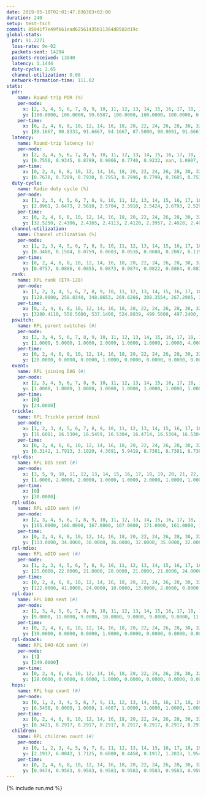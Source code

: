 ```yaml
---
date: 2019-05-10T02:01:47.036303+02:00
duration: 240
setup: test-tsch
commit: 85941f7e49f661ead62561435b11364d8582d19c
global-stats:
  pdr: 91.2271
  loss-rate: 9e-02
  packets-sent: 14294
  packets-received: 13040
  latency: 1.1444
  duty-cycle: 2.65
  channel-utilization: 0.08
  network-formation-time: 111.02
stats:
  pdr:
    name: Round-trip PDR (%)
    per-node:
      x: [2, 3, 4, 5, 6, 7, 8, 9, 10, 11, 12, 13, 14, 15, 16, 17, 18, 19, 20, 21, 22, 23, 24, 25]
      y: [100.0000, 100.0000, 99.6587, 100.0000, 100.0000, 100.0000, 0.0000, 100.0000, 0.0000, 100.0000, 99.1639, 100.0000, 99.6656, 100.0000, 100.0000, 100.0000, 99.0260, 100.0000, 100.0000, 99.5017, 99.6672, 99.8408, 99.6700, 100.0000]
    per-time:
      x: [0, 2, 4, 6, 8, 10, 12, 14, 16, 18, 20, 22, 24, 26, 28, 30, 32, 34, 36, 38, 40, 42, 44, 46, 48, 50, 52, 54, 56, 58, 60, 62, 64, 66, 68, 70, 72, 74, 76, 78, 80, 82, 84, 86, 88, 90, 92, 94, 96, 98, 100, 102, 104, 106, 108, 110, 112, 114, 116, 118, 120, 122, 124, 126, 128, 130, 132, 134, 136, 138, 140, 142, 144, 146, 148, 150, 152, 154, 156, 158, 160, 162, 164, 166, 168, 170, 172, 174, 176, 178, 180, 182, 184, 186, 188, 190, 192, 194, 196, 198, 200, 202, 204, 206, 208, 210, 212, 214, 216, 218, 220, 222, 224, 226, 228, 230, 232, 234, 236, 238, 240]
      y: [89.1667, 90.8333, 91.6667, 94.1667, 87.5000, 90.9091, 91.6667, 89.9160, 88.4298, 92.4370, 90.0000, 90.0826, 89.9160, 91.6667, 89.2562, 94.9580, 90.8333, 95.0413, 85.8333, 91.6667, 93.3333, 92.5000, 90.8333, 93.3333, 91.6667, 92.5000, 90.0000, 90.0000, 90.8333, 92.5000, 91.6667, 92.5000, 95.0000, 95.0000, 91.6667, 93.2773, 88.4298, 92.5000, 90.8333, 93.3333, 93.3333, 89.1667, 93.3333, 91.5966, 94.2149, 90.0000, 91.6667, 90.8333, 91.6667, 92.5000, 90.8333, 91.6667, 91.6667, 92.5000, 86.6667, 90.0000, 85.8333, 93.3333, 91.6667, 88.3333, 95.8333, 88.3333, 90.0000, 84.1667, 90.0000, 88.3333, 87.5000, 90.8333, 90.8333, 97.5000, 94.1667, 93.3333, 86.6667, 91.6667, 87.5000, 88.3333, 87.5000, 95.8333, 87.5000, 91.6667, 90.0000, 88.3333, 95.0000, 91.6667, 88.3333, 94.1667, 92.5000, 96.6667, 95.0000, 92.5000, 89.1667, 89.1667, 92.5000, 90.8333, 92.5000, 92.5000, 92.5000, 89.1667, 92.5000, 90.0000, 89.1667, 91.6667, 88.3333, 87.5000, 96.6667, 90.8333, 95.8333, 91.6667, 91.6667, 95.0000, 93.3333, 90.8333, 88.3333, 91.6667, 88.3333, 88.3333, 91.6667, 93.3333, 90.0000, 100.0000, null]
  latency:
    name: Round-trip latency (s)
    per-node:
      x: [2, 3, 4, 5, 6, 7, 8, 9, 10, 11, 12, 13, 14, 15, 16, 17, 18, 19, 20, 21, 22, 23, 24, 25]
      y: [0.7550, 0.9345, 0.8799, 0.9066, 0.7740, 0.9232, nan, 1.0907, nan, 0.9878, 0.9305, 0.9525, 1.1511, 1.2114, 1.1383, 1.2497, 1.4049, 1.2765, 1.1905, 1.4148, 1.4913, 1.4145, 1.4578, 1.5854]
    per-time:
      x: [0, 2, 4, 6, 8, 10, 12, 14, 16, 18, 20, 22, 24, 26, 28, 30, 32, 34, 36, 38, 40, 42, 44, 46, 48, 50, 52, 54, 56, 58, 60, 62, 64, 66, 68, 70, 72, 74, 76, 78, 80, 82, 84, 86, 88, 90, 92, 94, 96, 98, 100, 102, 104, 106, 108, 110, 112, 114, 116, 118, 120, 122, 124, 126, 128, 130, 132, 134, 136, 138, 140, 142, 144, 146, 148, 150, 152, 154, 156, 158, 160, 162, 164, 166, 168, 170, 172, 174, 176, 178, 180, 182, 184, 186, 188, 190, 192, 194, 196, 198, 200, 202, 204, 206, 208, 210, 212, 214, 216, 218, 220, 222, 224, 226, 228, 230, 232, 234, 236, 238, 240]
      y: [0.7678, 0.7289, 0.7930, 0.7953, 0.7996, 0.7799, 0.7685, 0.7536, 0.8327, 0.6946, 0.7512, 0.7751, 0.8263, 0.9328, 0.7863, 0.8357, 0.8120, 0.8045, 0.8311, 0.8409, 0.8798, 0.7867, 0.7001, 0.7696, 0.7015, 0.7201, 0.7285, 0.7194, 0.7207, 0.8105, 0.7325, 0.6581, 0.7048, 0.6879, 0.6357, 0.7299, 0.7595, 0.7280, 0.7563, 0.6807, 0.6687, 0.7326, 0.7520, 0.8417, 0.8107, 0.7938, 0.6546, 0.8402, 0.9055, 0.8494, 0.7554, 0.7915, 0.7783, 1.1819, 1.0604, 1.0219, 0.9326, 0.7820, 0.7659, 1.0791, 1.2998, 1.0240, 0.9150, 0.9094, 0.7349, 1.2813, 1.5930, 1.4261, 1.2434, 1.0703, 0.9086, 1.3606, 1.5782, 1.5538, 1.5588, 1.4551, 1.2778, 1.3118, 1.5769, 1.6161, 1.6280, 1.6151, 1.5483, 1.5138, 1.6027, 1.5734, 1.6748, 1.6573, 1.6274, 1.5733, 1.6364, 1.5975, 1.5612, 1.6115, 1.6140, 1.5795, 1.5528, 1.5829, 1.5936, 1.5758, 1.6167, 1.6518, 1.6026, 1.6322, 1.6569, 1.6622, 1.6598, 1.6218, 1.5779, 1.5526, 1.5973, 1.6567, 1.6305, 1.6485, 1.6136, 1.6433, 1.6897, 1.6421, 1.6966, 1.6497, null]
  duty-cycle:
    name: Radio duty cycle (%)
    per-node:
      x: [1, 2, 3, 4, 5, 6, 7, 8, 9, 10, 11, 12, 13, 14, 15, 16, 17, 18, 19, 20, 21, 22, 23, 24, 25]
      y: [2.8961, 2.6473, 2.5610, 2.5704, 2.3910, 2.5424, 2.6793, 2.5291, 2.6225, 2.4415, 2.4353, 2.5827, 2.7538, 2.6668, 2.6552, 2.6773, 2.5442, 2.6379, 2.6408, 2.7639, 2.7315, 2.7043, 2.9071, 2.7750, 2.8652]
    per-time:
      x: [0, 2, 4, 6, 8, 10, 12, 14, 16, 18, 20, 22, 24, 26, 28, 30, 32, 34, 36, 38, 40, 42, 44, 46, 48, 50, 52, 54, 56, 58, 60, 62, 64, 66, 68, 70, 72, 74, 76, 78, 80, 82, 84, 86, 88, 90, 92, 94, 96, 98, 100, 102, 104, 106, 108, 110, 112, 114, 116, 118, 120, 122, 124, 126, 128, 130, 132, 134, 136, 138, 140, 142, 144, 146, 148, 150, 152, 154, 156, 158, 160, 162, 164, 166, 168, 170, 172, 174, 176, 178, 180, 182, 184, 186, 188, 190, 192, 194, 196, 198, 200, 202, 204, 206, 208, 210, 212, 214, 216, 218, 220, 222, 224, 226, 228, 230, 232, 234, 236, 238, 240]
      y: [32.5250, 2.4306, 2.4165, 2.4113, 2.4120, 2.3957, 2.4028, 2.4009, 2.4011, 2.4098, 2.3785, 2.4050, 2.4016, 2.3948, 2.4851, 2.4312, 2.4449, 2.4310, 2.4309, 2.4262, 2.4411, 2.4455, 2.4205, 2.4063, 2.4163, 2.3999, 2.4046, 2.4013, 2.4024, 2.4042, 2.4024, 2.4088, 2.4070, 2.4012, 2.4071, 2.4030, 2.3889, 2.3962, 2.3894, 2.3970, 2.4104, 2.3860, 2.3924, 2.4106, 2.4095, 2.3961, 2.3930, 2.3877, 2.3895, 2.4100, 2.4125, 2.4118, 2.3986, 2.4051, 2.4005, 2.3957, 2.4077, 2.3995, 2.4110, 2.3978, 2.3902, 2.3969, 2.3831, 2.3831, 2.3798, 2.3783, 2.3825, 2.3837, 2.4027, 2.3991, 2.3961, 2.3985, 2.4126, 2.3691, 2.3750, 2.3730, 2.3925, 2.3828, 2.3905, 2.3628, 2.3773, 2.3833, 2.3769, 2.3938, 2.3962, 2.3858, 2.3973, 2.3963, 2.3960, 2.3881, 2.3803, 2.3838, 2.3841, 2.3826, 2.3799, 2.3975, 2.3845, 2.3789, 2.3754, 2.3907, 2.3908, 2.3830, 2.3918, 2.3844, 2.3924, 2.4068, 2.3898, 2.3949, 2.3965, 2.3778, 2.3882, 2.3977, 2.3887, 2.3835, 2.3941, 2.3772, 2.3864, 2.3939, 2.3911, 2.3884, null]
  channel-utilization:
    name: Channel utilization (%)
    per-node:
      x: [1, 2, 3, 4, 5, 6, 7, 8, 9, 10, 11, 12, 13, 14, 15, 16, 17, 18, 19, 20, 21, 22, 23, 24, 25]
      y: [0.3488, 0.1584, 0.0759, 0.0603, 0.0516, 0.0680, 0.2087, 0.1192, 0.0311, 0.0192, 0.0326, 0.0543, 0.1488, 0.0414, 0.0687, 0.1352, 0.0659, 0.0371, 0.0428, 0.0887, 0.0485, 0.0423, 0.0339, 0.0319, 0.0319]
    per-time:
      x: [0, 2, 4, 6, 8, 10, 12, 14, 16, 18, 20, 22, 24, 26, 28, 30, 32, 34, 36, 38, 40, 42, 44, 46, 48, 50, 52, 54, 56, 58, 60, 62, 64, 66, 68, 70, 72, 74, 76, 78, 80, 82, 84, 86, 88, 90, 92, 94, 96, 98, 100, 102, 104, 106, 108, 110, 112, 114, 116, 118, 120, 122, 124, 126, 128, 130, 132, 134, 136, 138, 140, 142, 144, 146, 148, 150, 152, 154, 156, 158, 160, 162, 164, 166, 168, 170, 172, 174, 176, 178, 180, 182, 184, 186, 188, 190, 192, 194, 196, 198, 200, 202, 204, 206, 208, 210, 212, 214, 216, 218, 220, 222, 224, 226, 228, 230, 232, 234, 236, 238, 240]
      y: [0.0757, 0.0886, 0.0855, 0.0873, 0.0874, 0.0822, 0.0864, 0.0836, 0.0828, 0.0904, 0.0742, 0.0869, 0.0847, 0.0862, 0.1248, 0.0939, 0.1007, 0.0941, 0.0966, 0.0943, 0.1010, 0.1030, 0.0909, 0.0838, 0.0880, 0.0820, 0.0830, 0.0832, 0.0848, 0.0855, 0.0853, 0.0847, 0.0830, 0.0826, 0.0855, 0.0803, 0.0790, 0.0791, 0.0796, 0.0823, 0.0839, 0.0768, 0.0806, 0.0840, 0.0887, 0.0783, 0.0801, 0.0777, 0.0817, 0.0846, 0.0893, 0.0808, 0.0801, 0.0833, 0.0834, 0.0799, 0.0851, 0.0798, 0.0850, 0.0785, 0.0766, 0.0795, 0.0752, 0.0752, 0.0750, 0.0719, 0.0749, 0.0733, 0.0839, 0.0805, 0.0808, 0.0830, 0.0909, 0.0695, 0.0722, 0.0713, 0.0795, 0.0749, 0.0794, 0.0679, 0.0746, 0.0779, 0.0755, 0.0816, 0.0823, 0.0766, 0.0828, 0.0828, 0.0841, 0.0794, 0.0759, 0.0771, 0.0764, 0.0746, 0.0741, 0.0813, 0.0760, 0.0751, 0.0724, 0.0802, 0.0794, 0.0767, 0.0791, 0.0762, 0.0773, 0.0881, 0.0800, 0.0823, 0.0831, 0.0727, 0.0789, 0.0807, 0.0789, 0.0768, 0.0818, 0.0748, 0.0797, 0.0825, 0.0797, 0.0785, null]
  rank:
    name: RPL rank (ETX-128)
    per-node:
      x: [1, 2, 3, 4, 5, 6, 7, 8, 9, 10, 11, 12, 13, 14, 15, 16, 17, 18, 19, 20, 21, 22, 23, 24, 25]
      y: [128.0000, 258.8340, 348.8653, 269.6266, 308.3554, 267.2905, 331.6390, 319.2158, 455.2213, 408.3455, 433.7582, 398.0000, 432.3443, 745.9547, 506.8097, 490.4531, 515.8683, 643.6827, 848.0813, 849.6379, 628.3566, 629.8025, 718.5738, 738.8816, 729.0081]
    per-time:
      x: [0, 2, 4, 6, 8, 10, 12, 14, 16, 18, 20, 22, 24, 26, 28, 30, 32, 34, 36, 38, 40, 42, 44, 46, 48, 50, 52, 54, 56, 58, 60, 62, 64, 66, 68, 70, 72, 74, 76, 78, 80, 82, 84, 86, 88, 90, 92, 94, 96, 98, 100, 102, 104, 106, 108, 110, 112, 114, 116, 118, 120, 122, 124, 126, 128, 130, 132, 134, 136, 138, 140, 142, 144, 146, 148, 150, 152, 154, 156, 158, 160, 162, 164, 166, 168, 170, 172, 174, 176, 178, 180, 182, 184, 186, 188, 190, 192, 194, 196, 198, 200, 202, 204, 206, 208, 210, 212, 214, 216, 218, 220, 222, 224, 226, 228, 230, 232, 234, 236, 238]
      y: [3280.4110, 556.5600, 537.1400, 524.8039, 499.5600, 497.2400, 497.5200, 489.1200, 498.3846, 553.8431, 554.2600, 552.7059, 542.3462, 535.5385, 536.5690, 503.8000, 497.4000, 500.2200, 503.6400, 501.7600, 506.8654, 504.9808, 487.4151, 487.7451, 484.4000, 475.0000, 479.2600, 476.0192, 474.5882, 473.1154, 471.0800, 468.0392, 468.6800, 466.4200, 465.9000, 467.1000, 466.8800, 468.0000, 472.3922, 467.1600, 467.4800, 466.6200, 464.9000, 464.5200, 467.4200, 468.4200, 466.5400, 463.8824, 462.6538, 455.4400, 454.6200, 455.2000, 454.6400, 452.8400, 457.7885, 447.1400, 445.6667, 444.5686, 444.5000, 452.3000, 453.5200, 455.0196, 451.4200, 448.3922, 446.5800, 442.7200, 444.6200, 443.6200, 443.6000, 446.9400, 444.1176, 439.6471, 451.8654, 459.3600, 455.4400, 456.3800, 451.1400, 440.4600, 450.1765, 440.6600, 442.5098, 456.2941, 448.5962, 444.1400, 449.1400, 446.6000, 444.2600, 444.2800, 445.9623, 430.9200, 435.2000, 437.0577, 428.5400, 432.8000, 434.9200, 436.1600, 436.3800, 435.6000, 435.8000, 435.3800, 433.0192, 432.7843, 429.1400, 443.4200, 446.2600, 451.9200, 449.2600, 449.5000, 442.2593, 435.2353, 431.6275, 431.7200, 435.6200, 432.9200, 432.1800, 433.1000, 440.0769, 453.4528, 439.7000, 447.4400]
  pswitch:
    name: RPL parent switches (#)
    per-node:
      x: [2, 3, 4, 5, 6, 7, 8, 9, 10, 11, 12, 13, 14, 15, 16, 17, 18, 19, 20, 21, 22, 23, 24, 25]
      y: [1.0000, 5.0000, 1.0000, 2.0000, 1.0000, 1.0000, 1.0000, 4.0000, 6.0000, 4.0000, 5.0000, 4.0000, 3.0000, 7.0000, 5.0000, 3.0000, 9.0000, 6.0000, 3.0000, 5.0000, 4.0000, 5.0000, 6.0000, 7.0000]
    per-time:
      x: [0, 2, 4, 6, 8, 10, 12, 14, 16, 18, 20, 22, 24, 26, 28, 30, 32, 34, 36, 38, 40, 42, 44, 46, 48, 50, 52, 54, 56, 58, 60, 62, 64, 66, 68, 70, 72, 74, 76, 78, 80, 82, 84, 86, 88, 90, 92, 94, 96, 98, 100, 102, 104, 106, 108, 110, 112, 114, 116, 118, 120, 122, 124, 126, 128, 130, 132, 134, 136, 138, 140, 142, 144, 146, 148, 150, 152, 154, 156, 158, 160, 162, 164, 166, 168, 170, 172, 174, 176, 178, 180, 182, 184, 186, 188, 190, 192, 194, 196, 198, 200, 202, 204, 206, 208, 210, 212, 214, 216, 218, 220, 222, 224, 226, 228, 230, 232, 234]
      y: [28.0000, 0.0000, 0.0000, 1.0000, 0.0000, 0.0000, 0.0000, 0.0000, 2.0000, 1.0000, 0.0000, 1.0000, 2.0000, 2.0000, 8.0000, 0.0000, 0.0000, 0.0000, 0.0000, 0.0000, 2.0000, 2.0000, 3.0000, 1.0000, 0.0000, 1.0000, 0.0000, 2.0000, 1.0000, 2.0000, 0.0000, 1.0000, 0.0000, 0.0000, 0.0000, 0.0000, 0.0000, 0.0000, 1.0000, 0.0000, 0.0000, 0.0000, 0.0000, 0.0000, 0.0000, 0.0000, 0.0000, 1.0000, 2.0000, 0.0000, 0.0000, 0.0000, 0.0000, 0.0000, 2.0000, 0.0000, 1.0000, 1.0000, 0.0000, 0.0000, 0.0000, 1.0000, 0.0000, 1.0000, 0.0000, 0.0000, 0.0000, 0.0000, 0.0000, 0.0000, 1.0000, 1.0000, 2.0000, 0.0000, 0.0000, 0.0000, 0.0000, 0.0000, 1.0000, 0.0000, 1.0000, 1.0000, 2.0000, 0.0000, 0.0000, 0.0000, 0.0000, 0.0000, 3.0000, 0.0000, 0.0000, 2.0000, 0.0000, 0.0000, 0.0000, 0.0000, 0.0000, 0.0000, 0.0000, 0.0000, 2.0000, 1.0000, 0.0000, 0.0000, 0.0000, 0.0000, 0.0000, 0.0000, 4.0000, 1.0000, 1.0000, 0.0000, 0.0000, 0.0000, 0.0000, 0.0000, 2.0000, 3.0000]
  event:
    name: RPL joining DAG (#)
    per-node:
      x: [2, 3, 4, 5, 6, 7, 8, 9, 10, 11, 12, 13, 14, 15, 16, 17, 18, 19, 20, 21, 22, 23, 24, 25]
      y: [1.0000, 1.0000, 1.0000, 1.0000, 1.0000, 1.0000, 1.0000, 1.0000, 1.0000, 1.0000, 1.0000, 1.0000, 1.0000, 1.0000, 1.0000, 1.0000, 1.0000, 1.0000, 1.0000, 1.0000, 1.0000, 1.0000, 1.0000, 1.0000]
    per-time:
      x: [0]
      y: [24.0000]
  trickle:
    name: RPL Trickle period (min)
    per-node:
      x: [1, 2, 3, 4, 5, 6, 7, 8, 9, 10, 11, 12, 13, 14, 15, 16, 17, 18, 19, 20, 21, 22, 23, 24, 25]
      y: [16.6081, 16.5304, 16.5459, 16.5304, 16.4714, 16.5304, 16.5304, 16.5253, 16.4632, 16.5447, 16.5152, 16.5406, 16.5348, 16.4947, 16.4755, 16.5392, 16.4590, 16.4909, 16.5422, 16.4666, 16.5421, 16.5382, 16.5370, 16.4924, 16.5142]
    per-time:
      x: [0, 2, 4, 6, 8, 10, 12, 14, 16, 18, 20, 22, 24, 26, 28, 30, 32, 34, 36, 38, 40, 42, 44, 46, 48, 50, 52, 54, 56, 58, 60, 62, 64, 66, 68, 70, 72, 74, 76, 78, 80, 82, 84, 86, 88, 90, 92, 94, 96, 98, 100, 102, 104, 106, 108, 110, 112, 114, 116, 118, 120, 122, 124, 126, 128, 130, 132, 134, 136, 138, 140, 142, 144, 146, 148, 150, 152, 154, 156, 158, 160, 162, 164, 166, 168, 170, 172, 174, 176, 178, 180, 182, 184, 186, 188, 190, 192, 194, 196, 198, 200, 202, 204, 206, 208, 210, 212, 214, 216, 218, 220, 222, 224, 226, 228, 230, 232, 234, 236, 238]
      y: [0.3142, 1.7913, 3.1020, 4.3691, 5.9419, 8.7381, 8.7381, 8.7381, 8.7381, 16.1056, 17.4763, 17.4763, 17.4763, 17.4763, 17.4763, 17.4763, 17.4763, 17.4763, 17.4763, 17.4763, 17.4763, 17.4763, 17.4763, 17.4763, 17.4763, 17.4763, 17.4763, 17.4763, 17.4763, 17.4763, 17.4763, 17.4763, 17.4763, 17.4763, 17.4763, 17.4763, 17.4763, 17.4763, 17.4763, 17.4763, 17.4763, 17.4763, 17.4763, 17.4763, 17.4763, 17.4763, 17.4763, 17.4763, 17.4763, 17.4763, 17.4763, 17.4763, 17.4763, 17.4763, 17.4763, 17.4763, 17.4763, 17.4763, 17.4763, 17.4763, 17.4763, 17.4763, 17.4763, 17.4763, 17.4763, 17.4763, 17.4763, 17.4763, 17.4763, 17.4763, 17.4763, 17.4763, 17.4763, 17.4763, 17.4763, 17.4763, 17.4763, 17.4763, 17.4763, 17.4763, 17.4763, 17.4763, 17.4763, 17.4763, 17.4763, 17.4763, 17.4763, 17.4763, 17.4763, 17.4763, 17.4763, 17.4763, 17.4763, 17.4763, 17.4763, 17.4763, 17.4763, 17.4763, 17.4763, 17.4763, 17.4763, 17.4763, 17.4763, 17.4763, 17.4763, 17.4763, 17.4763, 17.4763, 17.4763, 17.4763, 17.4763, 17.4763, 17.4763, 17.4763, 17.4763, 17.4763, 17.4763, 17.4763, 17.4763, 17.4763]
  rpl-dis:
    name: RPL DIS sent (#)
    per-node:
      x: [3, 5, 9, 10, 11, 12, 13, 14, 15, 16, 17, 18, 19, 20, 21, 22, 23, 24, 25]
      y: [1.0000, 2.0000, 2.0000, 1.0000, 1.0000, 2.0000, 1.0000, 1.0000, 1.0000, 1.0000, 1.0000, 1.0000, 2.0000, 2.0000, 2.0000, 2.0000, 3.0000, 2.0000, 2.0000]
    per-time:
      x: [0]
      y: [30.0000]
  rpl-udio:
    name: RPL uDIO sent (#)
    per-node:
      x: [2, 3, 4, 5, 6, 7, 8, 9, 10, 11, 12, 13, 14, 15, 16, 17, 18, 19, 20, 21, 22, 23, 24, 25]
      y: [165.0000, 166.0000, 167.0000, 167.0000, 171.0000, 161.0000, 159.0000, 167.0000, 175.0000, 168.0000, 162.0000, 169.0000, 162.0000, 169.0000, 161.0000, 171.0000, 166.0000, 172.0000, 167.0000, 164.0000, 171.0000, 165.0000, 167.0000, 160.0000]
    per-time:
      x: [0, 2, 4, 6, 8, 10, 12, 14, 16, 18, 20, 22, 24, 26, 28, 30, 32, 34, 36, 38, 40, 42, 44, 46, 48, 50, 52, 54, 56, 58, 60, 62, 64, 66, 68, 70, 72, 74, 76, 78, 80, 82, 84, 86, 88, 90, 92, 94, 96, 98, 100, 102, 104, 106, 108, 110, 112, 114, 116, 118, 120, 122, 124, 126, 128, 130, 132, 134, 136, 138, 140, 142, 144, 146, 148, 150, 152, 154, 156, 158, 160, 162, 164, 166, 168, 170, 172, 174, 176, 178, 180, 182, 184, 186, 188, 190, 192, 194, 196, 198, 200, 202, 204, 206, 208, 210, 212, 214, 216, 218, 220, 222, 224, 226, 228, 230, 232, 234, 236, 238, 240]
      y: [113.0000, 34.0000, 38.0000, 36.0000, 32.0000, 35.0000, 32.0000, 31.0000, 41.0000, 37.0000, 33.0000, 31.0000, 31.0000, 34.0000, 35.0000, 34.0000, 36.0000, 33.0000, 28.0000, 33.0000, 30.0000, 29.0000, 30.0000, 32.0000, 33.0000, 32.0000, 31.0000, 34.0000, 29.0000, 34.0000, 38.0000, 34.0000, 30.0000, 37.0000, 31.0000, 34.0000, 31.0000, 31.0000, 32.0000, 35.0000, 34.0000, 30.0000, 34.0000, 34.0000, 35.0000, 31.0000, 31.0000, 31.0000, 37.0000, 32.0000, 31.0000, 31.0000, 32.0000, 33.0000, 30.0000, 36.0000, 33.0000, 29.0000, 33.0000, 28.0000, 36.0000, 29.0000, 30.0000, 32.0000, 32.0000, 31.0000, 31.0000, 32.0000, 36.0000, 30.0000, 34.0000, 32.0000, 40.0000, 27.0000, 32.0000, 32.0000, 33.0000, 34.0000, 30.0000, 30.0000, 32.0000, 31.0000, 33.0000, 34.0000, 34.0000, 29.0000, 32.0000, 35.0000, 30.0000, 30.0000, 36.0000, 32.0000, 30.0000, 33.0000, 33.0000, 31.0000, 31.0000, 29.0000, 34.0000, 30.0000, 31.0000, 33.0000, 31.0000, 35.0000, 34.0000, 32.0000, 34.0000, 34.0000, 36.0000, 31.0000, 33.0000, 33.0000, 27.0000, 36.0000, 35.0000, 29.0000, 32.0000, 36.0000, 34.0000, 33.0000, 2.0000]
  rpl-mdio:
    name: RPL mDIO sent (#)
    per-node:
      x: [1, 2, 3, 4, 5, 6, 7, 8, 9, 10, 11, 12, 13, 14, 15, 16, 17, 18, 19, 20, 21, 22, 23, 24, 25]
      y: [25.0000, 22.0000, 21.0000, 20.0000, 21.0000, 21.0000, 24.0000, 24.0000, 20.0000, 21.0000, 20.0000, 21.0000, 22.0000, 20.0000, 23.0000, 22.0000, 21.0000, 23.0000, 20.0000, 23.0000, 23.0000, 24.0000, 20.0000, 23.0000, 22.0000]
    per-time:
      x: [0, 2, 4, 6, 8, 10, 12, 14, 16, 18, 20, 22, 24, 26, 28, 30, 32, 34, 36, 38, 40, 42, 44, 46, 48, 50, 52, 54, 56, 58, 60, 62, 64, 66, 68, 70, 72, 74, 76, 78, 80, 82, 84, 86, 88, 90, 92, 94, 96, 98, 100, 102, 104, 106, 108, 110, 112, 114, 116, 118, 120, 122, 124, 126, 128, 130, 132, 134, 136, 138, 140, 142, 144, 146, 148, 150, 152, 154, 156, 158, 160, 162, 164, 166, 168, 170, 172, 174, 176, 178, 180, 182, 184, 186, 188, 190, 192, 194, 196, 198, 200, 202, 204, 206, 208, 210, 212, 214, 216, 218, 220, 222, 224, 226, 228, 230, 232, 234, 236, 238, 240]
      y: [122.0000, 41.0000, 24.0000, 10.0000, 13.0000, 2.0000, 0.0000, 10.0000, 10.0000, 5.0000, 0.0000, 0.0000, 0.0000, 5.0000, 4.0000, 3.0000, 6.0000, 5.0000, 2.0000, 0.0000, 0.0000, 0.0000, 3.0000, 8.0000, 6.0000, 7.0000, 1.0000, 0.0000, 0.0000, 0.0000, 0.0000, 5.0000, 7.0000, 2.0000, 8.0000, 3.0000, 0.0000, 0.0000, 0.0000, 3.0000, 7.0000, 3.0000, 7.0000, 5.0000, 0.0000, 0.0000, 0.0000, 0.0000, 5.0000, 4.0000, 2.0000, 10.0000, 2.0000, 2.0000, 0.0000, 0.0000, 0.0000, 5.0000, 4.0000, 7.0000, 5.0000, 4.0000, 0.0000, 0.0000, 0.0000, 2.0000, 4.0000, 5.0000, 4.0000, 9.0000, 1.0000, 0.0000, 0.0000, 0.0000, 2.0000, 1.0000, 7.0000, 9.0000, 5.0000, 1.0000, 0.0000, 0.0000, 0.0000, 5.0000, 6.0000, 5.0000, 5.0000, 4.0000, 0.0000, 0.0000, 0.0000, 0.0000, 4.0000, 8.0000, 1.0000, 7.0000, 5.0000, 0.0000, 0.0000, 0.0000, 1.0000, 1.0000, 7.0000, 4.0000, 9.0000, 3.0000, 0.0000, 0.0000, 0.0000, 3.0000, 8.0000, 7.0000, 6.0000, 1.0000, 0.0000, 0.0000, 0.0000, 0.0000, 3.0000, 5.0000, 1.0000]
  rpl-dao:
    name: RPL DAO sent (#)
    per-node:
      x: [2, 3, 4, 5, 6, 7, 8, 9, 10, 11, 12, 13, 14, 15, 16, 17, 18, 19, 20, 21, 22, 23, 24, 25]
      y: [9.0000, 11.0000, 9.0000, 10.0000, 9.0000, 9.0000, 9.0000, 11.0000, 11.0000, 10.0000, 12.0000, 11.0000, 10.0000, 12.0000, 10.0000, 11.0000, 11.0000, 11.0000, 11.0000, 11.0000, 11.0000, 10.0000, 12.0000, 14.0000]
    per-time:
      x: [0, 2, 4, 6, 8, 10, 12, 14, 16, 18, 20, 22, 24, 26, 28, 30, 32, 34, 36, 38, 40, 42, 44, 46, 48, 50, 52, 54, 56, 58, 60, 62, 64, 66, 68, 70, 72, 74, 76, 78, 80, 82, 84, 86, 88, 90, 92, 94, 96, 98, 100, 102, 104, 106, 108, 110, 112, 114, 116, 118, 120, 122, 124, 126, 128, 130, 132, 134, 136, 138, 140, 142, 144, 146, 148, 150, 152, 154, 156, 158, 160, 162, 164, 166, 168, 170, 172, 174, 176, 178, 180, 182, 184, 186, 188, 190, 192, 194, 196, 198, 200, 202, 204, 206, 208, 210, 212, 214, 216, 218, 220, 222, 224, 226, 228, 230, 232, 234]
      y: [30.0000, 0.0000, 0.0000, 1.0000, 0.0000, 0.0000, 0.0000, 0.0000, 2.0000, 1.0000, 0.0000, 1.0000, 2.0000, 2.0000, 18.0000, 0.0000, 0.0000, 0.0000, 0.0000, 0.0000, 2.0000, 2.0000, 3.0000, 2.0000, 0.0000, 1.0000, 1.0000, 2.0000, 9.0000, 6.0000, 0.0000, 1.0000, 0.0000, 0.0000, 0.0000, 2.0000, 1.0000, 2.0000, 2.0000, 1.0000, 1.0000, 2.0000, 4.0000, 8.0000, 1.0000, 1.0000, 0.0000, 1.0000, 2.0000, 1.0000, 0.0000, 0.0000, 1.0000, 1.0000, 3.0000, 2.0000, 4.0000, 10.0000, 2.0000, 1.0000, 0.0000, 2.0000, 2.0000, 1.0000, 0.0000, 0.0000, 0.0000, 0.0000, 1.0000, 3.0000, 3.0000, 10.0000, 5.0000, 0.0000, 1.0000, 0.0000, 2.0000, 1.0000, 3.0000, 0.0000, 1.0000, 1.0000, 2.0000, 1.0000, 4.0000, 6.0000, 6.0000, 0.0000, 4.0000, 0.0000, 1.0000, 2.0000, 2.0000, 0.0000, 0.0000, 1.0000, 1.0000, 2.0000, 2.0000, 6.0000, 5.0000, 1.0000, 2.0000, 1.0000, 1.0000, 1.0000, 3.0000, 0.0000, 6.0000, 1.0000, 2.0000, 1.0000, 1.0000, 3.0000, 6.0000, 1.0000, 2.0000, 3.0000]
  rpl-daoack:
    name: RPL DAO-ACK sent (#)
    per-node:
      x: [1]
      y: [249.0000]
    per-time:
      x: [0, 2, 4, 6, 8, 10, 12, 14, 16, 18, 20, 22, 24, 26, 28, 30, 32, 34, 36, 38, 40, 42, 44, 46, 48, 50, 52, 54, 56, 58, 60, 62, 64, 66, 68, 70, 72, 74, 76, 78, 80, 82, 84, 86, 88, 90, 92, 94, 96, 98, 100, 102, 104, 106, 108, 110, 112, 114, 116, 118, 120, 122, 124, 126, 128, 130, 132, 134, 136, 138, 140, 142, 144, 146, 148, 150, 152, 154, 156, 158, 160, 162, 164, 166, 168, 170, 172, 174, 176, 178, 180, 182, 184, 186, 188, 190, 192, 194, 196, 198, 200, 202, 204, 206, 208, 210, 212, 214, 216, 218, 220, 222, 224, 226, 228, 230, 232, 234]
      y: [28.0000, 0.0000, 0.0000, 1.0000, 0.0000, 0.0000, 0.0000, 0.0000, 2.0000, 1.0000, 0.0000, 1.0000, 2.0000, 3.0000, 17.0000, 0.0000, 0.0000, 0.0000, 0.0000, 0.0000, 2.0000, 2.0000, 3.0000, 2.0000, 0.0000, 1.0000, 1.0000, 2.0000, 9.0000, 6.0000, 0.0000, 1.0000, 0.0000, 0.0000, 0.0000, 2.0000, 1.0000, 2.0000, 2.0000, 1.0000, 1.0000, 2.0000, 5.0000, 7.0000, 1.0000, 1.0000, 0.0000, 1.0000, 2.0000, 1.0000, 0.0000, 0.0000, 1.0000, 1.0000, 3.0000, 2.0000, 4.0000, 10.0000, 2.0000, 1.0000, 0.0000, 2.0000, 2.0000, 1.0000, 0.0000, 0.0000, 0.0000, 0.0000, 2.0000, 2.0000, 3.0000, 10.0000, 5.0000, 0.0000, 1.0000, 0.0000, 2.0000, 1.0000, 2.0000, 0.0000, 1.0000, 1.0000, 2.0000, 1.0000, 4.0000, 6.0000, 5.0000, 0.0000, 4.0000, 0.0000, 1.0000, 2.0000, 2.0000, 0.0000, 0.0000, 1.0000, 1.0000, 2.0000, 2.0000, 6.0000, 5.0000, 1.0000, 2.0000, 1.0000, 1.0000, 1.0000, 3.0000, 0.0000, 4.0000, 1.0000, 2.0000, 1.0000, 1.0000, 3.0000, 6.0000, 1.0000, 2.0000, 3.0000]
  hops:
    name: RPL hop count (#)
    per-node:
      x: [0, 1, 2, 3, 4, 5, 6, 7, 9, 11, 12, 13, 14, 15, 16, 17, 18, 19, 20, 21, 22, 23, 24, 25]
      y: [6.5458, 0.0000, 1.0000, 1.4667, 1.0000, 1.0000, 1.0000, 1.0000, 7.1172, 2.0000, 1.8833, 6.9667, 2.6736, 2.6958, 2.1500, 2.0000, 3.5565, 3.0502, 3.0669, 3.1423, 3.1423, 4.0669, 4.1757, 4.0669]
    per-time:
      x: [0, 2, 4, 6, 8, 10, 12, 14, 16, 18, 20, 22, 24, 26, 28, 30, 32, 34, 36, 38, 40, 42, 44, 46, 48, 50, 52, 54, 56, 58, 60, 62, 64, 66, 68, 70, 72, 74, 76, 78, 80, 82, 84, 86, 88, 90, 92, 94, 96, 98, 100, 102, 104, 106, 108, 110, 112, 114, 116, 118, 120, 122, 124, 126, 128, 130, 132, 134, 136, 138, 140, 142, 144, 146, 148, 150, 152, 154, 156, 158, 160, 162, 164, 166, 168, 170, 172, 174, 176, 178, 180, 182, 184, 186, 188, 190, 192, 194, 196, 198, 200, 202, 204, 206, 208, 210, 212, 214, 216, 218, 220, 222, 224, 226, 228, 230, 232, 234, 236, 238]
      y: [8.3421, 8.2917, 8.2917, 8.2917, 8.2917, 8.2917, 8.2917, 8.2917, 8.2917, 8.2917, 8.2917, 8.3333, 2.3333, 2.3333, 2.8750, 2.8333, 2.8333, 2.8333, 2.8333, 2.8333, 2.7500, 2.7083, 2.3125, 2.3333, 2.3333, 2.3333, 2.3333, 2.3333, 2.3333, 2.3750, 2.4167, 2.4167, 2.4167, 2.4167, 2.4167, 2.4167, 2.4167, 2.4167, 2.4167, 2.4167, 2.4167, 2.4167, 2.4167, 2.4167, 2.4167, 2.4167, 2.4167, 2.3750, 2.3333, 2.5000, 2.5000, 2.5000, 2.5000, 2.5000, 2.5000, 2.4583, 2.4167, 2.4167, 2.1667, 2.1667, 2.1667, 2.1667, 2.0833, 2.0833, 2.0833, 2.0833, 2.0833, 2.0833, 2.0833, 2.0833, 2.0833, 2.0833, 2.0833, 2.0833, 2.0833, 2.0833, 2.0833, 2.0833, 2.0833, 2.0833, 2.0833, 2.2500, 2.2083, 2.1667, 2.1667, 2.1667, 2.1667, 2.1667, 2.1667, 2.1667, 2.1667, 2.1667, 2.1667, 2.1667, 2.1667, 2.1667, 2.1667, 2.1667, 2.1667, 2.1667, 2.1250, 2.0833, 2.0833, 2.0833, 2.0833, 2.0833, 2.0833, 2.0833, 2.0833, 2.0833, 2.0833, 2.0833, 2.0833, 2.0833, 2.0833, 2.0833, 2.0833, 2.0833, 2.0833, 2.0833]
  children:
    name: RPL children count (#)
    per-node:
      x: [0, 1, 2, 3, 4, 5, 6, 7, 9, 11, 12, 13, 14, 15, 16, 17, 18, 19, 20, 21, 22, 23, 24, 25]
      y: [2.1917, 6.0042, 1.7125, 0.6000, 0.4458, 0.1917, 1.2833, 1.9542, 0.0000, 0.0000, 0.0708, 1.6667, 0.2092, 0.8917, 2.1042, 0.6458, 0.1172, 0.3180, 1.7741, 0.5146, 0.2762, 0.0000, 0.0000, 0.0000]
    per-time:
      x: [0, 2, 4, 6, 8, 10, 12, 14, 16, 18, 20, 22, 24, 26, 28, 30, 32, 34, 36, 38, 40, 42, 44, 46, 48, 50, 52, 54, 56, 58, 60, 62, 64, 66, 68, 70, 72, 74, 76, 78, 80, 82, 84, 86, 88, 90, 92, 94, 96, 98, 100, 102, 104, 106, 108, 110, 112, 114, 116, 118, 120, 122, 124, 126, 128, 130, 132, 134, 136, 138, 140, 142, 144, 146, 148, 150, 152, 154, 156, 158, 160, 162, 164, 166, 168, 170, 172, 174, 176, 178, 180, 182, 184, 186, 188, 190, 192, 194, 196, 198, 200, 202, 204, 206, 208, 210, 212, 214, 216, 218, 220, 222, 224, 226, 228, 230, 232, 234, 236, 238]
      y: [0.9474, 0.9583, 0.9583, 0.9583, 0.9583, 0.9583, 0.9583, 0.9583, 0.9583, 0.9583, 0.9583, 0.9583, 0.9583, 0.9583, 0.9583, 0.9583, 0.9583, 0.9583, 0.9583, 0.9583, 0.9583, 0.9583, 0.9583, 0.9583, 0.9583, 0.9583, 0.9583, 0.9583, 0.9583, 0.9583, 0.9583, 0.9583, 0.9583, 0.9583, 0.9583, 0.9583, 0.9583, 0.9583, 0.9583, 0.9583, 0.9583, 0.9583, 0.9583, 0.9583, 0.9583, 0.9583, 0.9583, 0.9583, 0.9583, 0.9583, 0.9583, 0.9583, 0.9583, 0.9583, 0.9583, 0.9583, 0.9583, 0.9583, 0.9583, 0.9583, 0.9583, 0.9583, 0.9583, 0.9583, 0.9583, 0.9583, 0.9583, 0.9583, 0.9583, 0.9583, 0.9583, 0.9583, 0.9583, 0.9583, 0.9583, 0.9583, 0.9583, 0.9583, 0.9583, 0.9583, 0.9583, 0.9583, 0.9583, 0.9583, 0.9583, 0.9583, 0.9583, 0.9583, 0.9583, 0.9583, 0.9583, 0.9583, 0.9583, 0.9583, 0.9583, 0.9583, 0.9583, 0.9583, 0.9583, 0.9583, 0.9583, 0.9583, 0.9583, 0.9583, 0.9583, 0.9583, 0.9583, 0.9583, 0.9583, 0.9583, 0.9583, 0.9583, 0.9583, 0.9583, 0.9583, 0.9583, 0.9583, 0.9583, 0.9583, 0.9583]
---
```


{% include run.md %}
